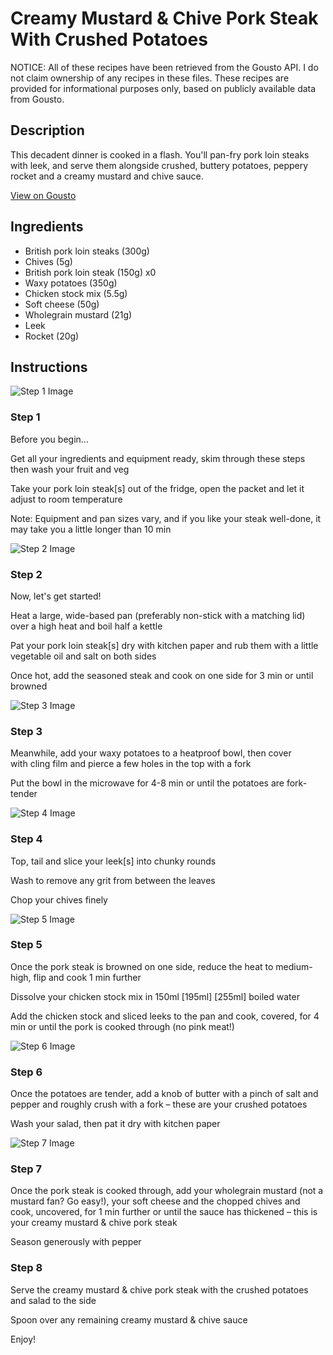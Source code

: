 # Creamy Mustard & Chive Pork Steak With Crushed Potatoes

NOTICE: All of these recipes have been retrieved from the Gousto API. I do not claim ownership of any recipes in these files. These recipes are provided for informational purposes only, based on publicly available data from Gousto.

## Description

This decadent dinner is cooked in a flash. You'll pan-fry pork loin steaks with leek, and serve them alongside crushed, buttery potatoes, peppery rocket and a creamy mustard and ​chive sauce. 

[View on Gousto](https://www.gousto.co.uk/recipes/cookbook/creamy-mustard-chive-pork-steak-with-crushed-potatoes)

## Ingredients

- British pork loin steaks (300g)
- Chives (5g)
- British pork loin steak (150g) x0
- Waxy potatoes (350g)
- Chicken stock mix (5.5g)
- Soft cheese (50g)
- Wholegrain mustard (21g)
- Leek
- Rocket (20g)

## Instructions

![Step 1 Image](https://production-media.gousto.co.uk/cms/recipe-step-image/Step-1-1641829366570-x200.jpg)

### Step 1

Before you begin...

Get all your ingredients and equipment ready, skim through these steps then wash your fruit and veg

Take your pork loin steak[s] out of the fridge, open the packet and let it adjust to room temperature

Note: Equipment and pan sizes vary, and if you like your steak well-done, it may take you a little longer than 10 min

![Step 2 Image](https://production-media.gousto.co.uk/cms/recipe-step-image/Step-2-1634641438772-x200.jpg)

### Step 2

Now, let's get started!

Heat a large, wide-based pan (preferably non-stick with a matching lid) over a high heat and boil half a kettle

Pat your pork loin steak[s] dry with kitchen paper and rub them with a little vegetable oil and salt on both sides

Once hot, add the seasoned steak and cook on one side for 3 min or until browned

![Step 3 Image](https://production-media.gousto.co.uk/cms/recipe-step-image/Step-3-1634641443188-x200.jpg)

### Step 3

Meanwhile, add your waxy potatoes to a heatproof bowl, then cover with cling film and pierce a few holes in the top with a fork

Put the bowl in the microwave for 4-8 min<span class="text-danger"> </span>or until the potatoes are fork-tender

![Step 4 Image](https://production-media.gousto.co.uk/cms/recipe-step-image/Step-4-1634641446809-x200.jpg)

### Step 4

Top, tail and slice your leek[s] into chunky rounds

Wash to remove any grit from between the leaves

Chop your chives finely

![Step 5 Image](https://production-media.gousto.co.uk/cms/recipe-step-image/Step-5-1634641449984-x200.jpg)

### Step 5

Once the pork steak is browned on one side, reduce the heat to medium-high, flip and cook 1 min further

Dissolve your chicken stock mix in 150ml <span class="text-purple">[195ml]</span> <span class="text-danger">[255ml]</span> boiled water

Add the chicken stock and sliced leeks to the pan and cook, covered, for 4 min or until the pork is cooked through (no pink meat!)

![Step 6 Image](https://production-media.gousto.co.uk/cms/recipe-step-image/Step-6-1634641452713-x200.jpg)

### Step 6

Once the potatoes are tender, add a knob of butter with a pinch of salt and pepper and roughly crush with a fork – these are your crushed potatoes

Wash your salad, then pat it dry with kitchen paper

![Step 7 Image](https://production-media.gousto.co.uk/cms/recipe-step-image/Step-7-1634641455723-x200.jpg)

### Step 7

Once the pork steak is cooked through, add your wholegrain mustard (not a mustard fan? Go easy!), your soft cheese and the chopped chives and cook, uncovered, for 1 min further or until the sauce has thickened – this is your creamy mustard & chive pork steak

Season generously with pepper

### Step 8

Serve the creamy mustard & chive pork steak with the crushed potatoes and salad to the side

Spoon over any remaining creamy mustard & chive sauce

Enjoy!

